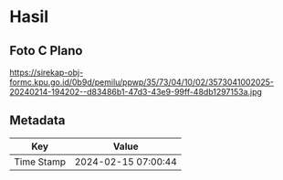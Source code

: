 # Hasil

## Foto C Plano

https://sirekap-obj-formc.kpu.go.id/0b9d/pemilu/ppwp/35/73/04/10/02/3573041002025-20240214-194202--d83486b1-47d3-43e9-99ff-48db1297153a.jpg


## Metadata

| Key        | Value               |
| ---------- | ------------------- |
| Time Stamp | 2024-02-15 07:00:44 |



